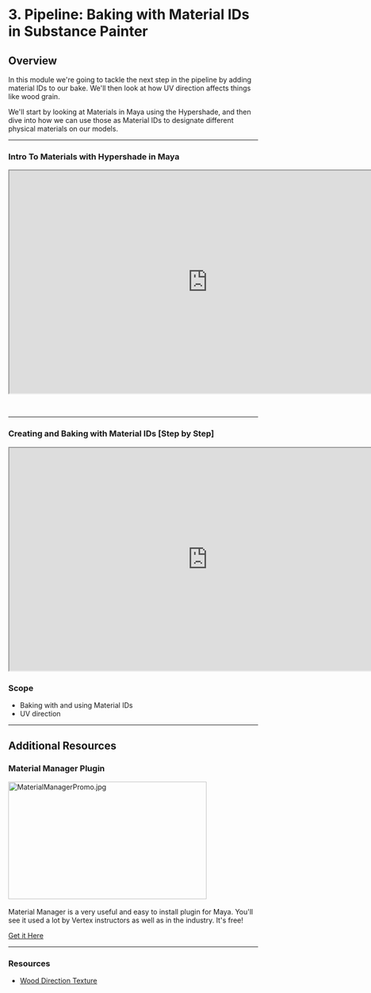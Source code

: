 # 3. Pipeline: Baking with Material IDs in Substance Painter

<h2>Overview</h2>
<p>In this module we're going to tackle the next step in the pipeline by adding material IDs to our bake. We'll then look at how UV direction affects things like wood grain.</p>
<p>We'll start by looking at Materials in Maya using the Hypershade, and then dive into how we can use those as Material IDs to designate different physical materials on our models.</p>
<hr>
<h3>Intro To Materials with Hypershade in Maya</h3>
<p><iframe title="YouTube video player" src="https://www.youtube.com/embed/9-p0Z50XwI8?rel=0" width="800" height="450" allowfullscreen="allowfullscreen" allow="accelerometer; autoplay; clipboard-write; encrypted-media; gyroscope; picture-in-picture"></iframe></p>
<p>&nbsp;</p>
<hr>
<h3>Creating and Baking with Material IDs [Step by Step]</h3>
<p><iframe src="https://www.youtube.com/embed/w1EwHcfcjTs?rel=0" width="800" height="450" allowfullscreen="allowfullscreen" allow="accelerometer; autoplay; clipboard-write; encrypted-media; gyroscope; picture-in-picture"></iframe></p>
<h3>Scope</h3>
<ul>
<li>Baking with and using Material IDs</li>
<li>UV direction</li>
</ul>
<hr>
<h2>Additional Resources</h2>
<h3>Material Manager Plugin</h3>
<p><img src="https://vertexschool.instructure.com/courses/172/files/10616/preview?verifier=gTFaj5Z2T7L64usN5R36rI03F1FAddFKtjoksMwo" alt="MaterialManagerPromo.jpg" width="400" height="237" data-api-endpoint="https://vertexschool.instructure.com/api/v1/courses/172/files/10616" data-api-returntype="File">&nbsp;&nbsp;</p>
<p>Material Manager is a very useful and easy to install plugin for Maya. You'll see it used a lot by Vertex instructors as well as in the industry. It's free!</p>
<p><a class="instructure_file_link inline_disabled" href="https://gumroad.com/l/MaterialManager" target="_blank">Get it Here</a></p>
<hr>
<h3>Resources</h3>
<ul>
<li><a class="instructure_file_link inline_disabled" href="https://www.dropbox.com/s/d82qd8etfwynq0v/WoodDirection_w_arrows.png?dl=0" target="_blank">Wood Direction Texture</a></li>
</ul>